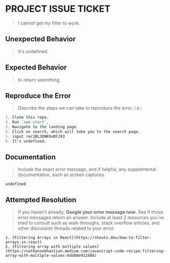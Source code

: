 # PROJECT ISSUE TICKET

> I cannot get my filter to work.

## Unexpected Behavior

> It's undefined.

## Expected Behavior

> to return soemthing 

## Reproduce the Error

> Describe the steps we can take to reproduce the error, i.e.:

```md
1. Clone this repo.
2. Run `npm start`.
3. Navigate to the landing page.
4. Click on search, which will take you to the search page.
5. input rec1BL3DNK9xRFJ93
6. It's undefined.
```

## Documentation

> Include the exact error message, and if helpful, any supplemental documentation, such as screen captures.

```
undefined
```

## Attempted Resolution

> If you haven't already, **Google your error message now**. See if those error messages return an answer. Include at least 2 resources you've tried to consult such as walk-throughs, stack overflow articles, and other discussion threads related to your error.

```
1. [Filtering Arrays in React](https://shouts.dev/how-to-filter-arrays-in-react)
2. [Filtering array with multiple values](https://nathansebhastian.medium.com/javascript-code-recipe-filtering-array-with-multiple-values-6dd08e912488)
```
